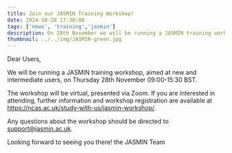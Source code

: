```yaml
---
title: Join our JASMIN Training Workshop!
date: 2024-10-28 17:30:00
tags: ['news', 'training','jasmin']
description: On 28th November we will be running a JASMIN training workshop avaialbe to all new and intermediate users, please come along!
thumbnail: ../../img/JASMIN-green.jpg
---
```


Dear Users,

We will be running a JASMIN training workshop, aimed at new and intermediate users, on Thursday 28th November 09:00-15:30 BST.

The workshop will be virtual, presented via Zoom.
If you are interested in attending, further information and workshop registration are available at https://ncas.ac.uk/study-with-us/jasmin-workshop/.

Any questions about the workshop should be directed to support@jasmin.ac.uk.

Looking forward to seeing you there!
the JASMIN Team
